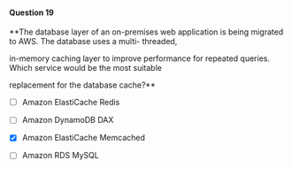 #### Question  19


**The database layer of an on-premises web application is being migrated to AWS. The database uses a multi- threaded,

in-memory caching layer to improve performance for repeated queries. Which service would be the most suitable

replacement for the database cache?**


- [ ] Amazon ElastiCache Redis


- [ ] Amazon DynamoDB DAX


- [x] Amazon ElastiCache Memcached


- [ ] Amazon RDS MySQL

